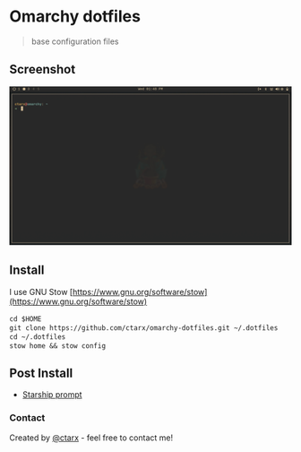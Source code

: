 # Omarchy dotfiles

> base configuration files

## Screenshot

![screenshot](screenshot.png)

## Install

I use GNU Stow [https://www.gnu.org/software/stow](https://www.gnu.org/software/stow)

```shell
cd $HOME
git clone https://github.com/ctarx/omarchy-dotfiles.git ~/.dotfiles
cd ~/.dotfiles
stow home && stow config
```

## Post Install

- [Starship prompt](https://starship.rs/)

### Contact

Created by [@ctarx](https://linuxrocks.online/@ctarx) - feel free to contact me!
